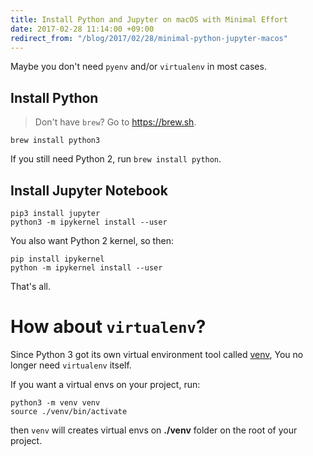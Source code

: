 ```yaml
---
title: Install Python and Jupyter on macOS with Minimal Effort
date: 2017-02-28 11:14:00 +09:00
redirect_from: "/blog/2017/02/28/minimal-python-jupyter-macos"
---
```


Maybe you don't need `pyenv` and/or `virtualenv` in most cases.

## Install Python

> Don't have `brew`? Go to <https://brew.sh>.

```
brew install python3
```

If you still need Python 2, run `brew install python`.

## Install Jupyter Notebook

```
pip3 install jupyter
python3 -m ipykernel install --user
```

You also want Python 2 kernel, so then:

```
pip install ipykernel
python -m ipykernel install --user
```

That's all.

# How about `virtualenv`?

Since Python 3 got its own virtual environment tool called [venv](https://docs.python.org/3/library/venv.html), You no longer need `virtualenv` itself.

If you want a virtual envs on your project, run:

```
python3 -m venv venv
source ./venv/bin/activate
```

then `venv` will creates virtual envs on **./venv** folder on the root of your project.
